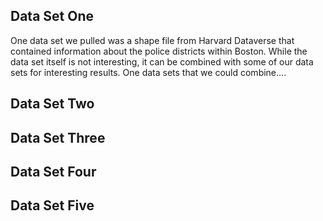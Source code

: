 Data Set One
---------------
One data set we pulled was a shape file from Harvard Dataverse that contained information about the police districts within Boston. While the data set itself is not interesting, it can be combined with some of our data sets for interesting results. One data sets that we could combine....

Data Set Two
---------------


Data Set Three
---------------


Data Set Four
---------------


Data Set Five
---------------
